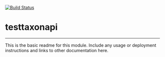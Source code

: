 [![Build Status](https://travis-ci.org/scanon/testtaxonapi.svg?branch=master)](https://travis-ci.org/scanon/testtaxonapi)

# testtaxonapi
---

This is the basic readme for this module. Include any usage or deployment instructions and links to other documentation here.
